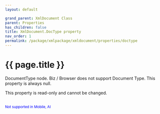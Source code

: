 ```yaml
---
layout: default

grand_parent: XmlDocument Class
parent: Properties
has_children: false
title: XmlDocument.DocType property
nav_order: 1
permalink: /package/xmlpackage/xmldocument/properties/doctype
---
```

# {{ page.title }}

DocumentType node. Biz / Browser does not support Document Type. This property is always null.

This property is read-only and cannot be changed.

<br><small><span style="color:blue">Not supported in Mobile, AI</span></small>